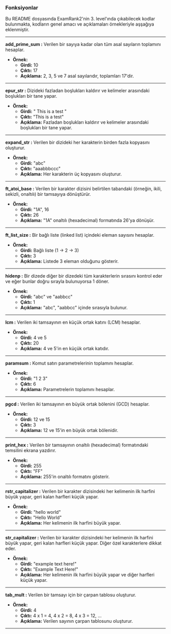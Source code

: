 ### Fonksiyonlar

Bu README dosyasında ExamRank2'nin 3. level'ında çıkabilecek kodlar bulunmakta, kodların genel amacı ve açıklamaları örnekleriyle aşşağıya eklenmiştir.

---

**add_prime_sum :** Verilen bir sayıya kadar olan tüm asal sayıların toplamını hesaplar.

- **Örnek:** 
  - **Girdi:** 10
  - **Çıktı:** 17
  - **Açıklama:** 2, 3, 5 ve 7 asal sayılarıdır, toplamları 17'dir.

---

**epur_str :** Dizideki fazladan boşlukları kaldırır ve kelimeler arasındaki boşlukları bir tane yapar.

- **Örnek:** 
  - **Girdi:** "  This   is   a   test  "
  - **Çıktı:** "This is a test"
  - **Açıklama:** Fazladan boşlukları kaldırır ve kelimeler arasındaki boşlukları bir tane yapar.

---

**expand_str :** Verilen bir dizideki her karakterin birden fazla kopyasını oluşturur.

- **Örnek:** 
  - **Girdi:** "abc"
  - **Çıktı:** "aaabbbccc"
  - **Açıklama:** Her karakterin üç kopyasını oluşturur.

---

**ft_atoi_base :** Verilen bir karakter dizisini belirtilen tabandaki (örneğin, ikili, sekizli, onaltılı) bir tamsayıya dönüştürür.

- **Örnek:** 
  - **Girdi:** "1A", 16
  - **Çıktı:** 26
  - **Açıklama:** "1A" onaltılı (hexadecimal) formatında 26'ya dönüşür.

---

**ft_list_size :** Bir bağlı liste (linked list) içindeki eleman sayısını hesaplar.

- **Örnek:** 
  - **Girdi:** Bağlı liste (1 -> 2 -> 3)
  - **Çıktı:** 3
  - **Açıklama:** Listede 3 eleman olduğunu gösterir.

---

**hidenp :** Bir dizede diğer bir dizedeki tüm karakterlerin sırasını kontrol eder ve eğer bunlar doğru sırayla bulunuyorsa 1 döner.

- **Örnek:** 
  - **Girdi:** "abc" ve "aabbcc"
  - **Çıktı:** 1
  - **Açıklama:** "abc", "aabbcc" içinde sırasıyla bulunur.

---

**lcm :** Verilen iki tamsayının en küçük ortak katını (LCM) hesaplar.

- **Örnek:** 
  - **Girdi:** 4 ve 5
  - **Çıktı:** 20
  - **Açıklama:** 4 ve 5'in en küçük ortak katıdır.

---

**paramsum :** Komut satırı parametrelerinin toplamını hesaplar.

- **Örnek:** 
  - **Girdi:** "1 2 3"
  - **Çıktı:** 6
  - **Açıklama:** Parametrelerin toplamını hesaplar.

---

**pgcd :** Verilen iki tamsayının en büyük ortak bölenini (GCD) hesaplar.

- **Örnek:** 
  - **Girdi:** 12 ve 15
  - **Çıktı:** 3
  - **Açıklama:** 12 ve 15'in en büyük ortak bölenidir.

---

**print_hex :** Verilen bir tamsayının onaltılı (hexadecimal) formatındaki temsilini ekrana yazdırır.

- **Örnek:** 
  - **Girdi:** 255
  - **Çıktı:** "FF"
  - **Açıklama:** 255'in onaltılı formatını gösterir.

---

**rstr_capitalizer :** Verilen bir karakter dizisindeki her kelimenin ilk harfini büyük yapar, geri kalan harfleri küçük yapar.

- **Örnek:** 
  - **Girdi:** "hello world"
  - **Çıktı:** "Hello World"
  - **Açıklama:** Her kelimenin ilk harfini büyük yapar.

---

**str_capitalizer :** Verilen bir karakter dizisindeki her kelimenin ilk harfini büyük yapar, geri kalan harfleri küçük yapar. Diğer özel karakterlere dikkat eder.

- **Örnek:** 
  - **Girdi:** "example text here!"
  - **Çıktı:** "Example Text Here!"
  - **Açıklama:** Her kelimenin ilk harfini büyük yapar ve diğer harfleri küçük yapar.

---

**tab_mult :** Verilen bir tamsayı için bir çarpan tablosu oluşturur.

- **Örnek:** 
  - **Girdi:** 4
  - **Çıktı:** 4 x 1 = 4, 4 x 2 = 8, 4 x 3 = 12, ...
  - **Açıklama:** Verilen sayının çarpan tablosunu oluşturur.

---

